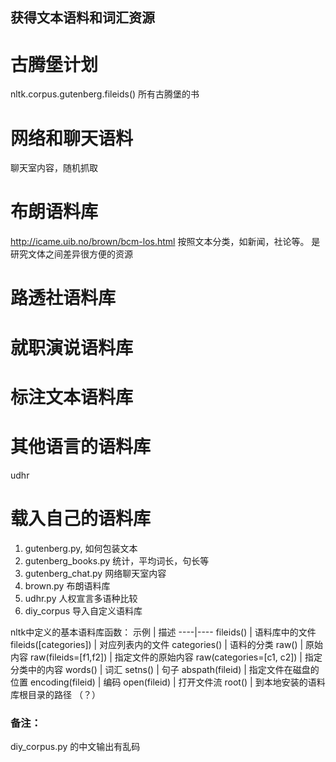 获得文本语料和词汇资源
----

古腾堡计划
====
nltk.corpus.gutenberg.fileids() 所有古腾堡的书

网络和聊天语料
====
聊天室内容，随机抓取

布朗语料库
====
http://icame.uib.no/brown/bcm-los.html
按照文本分类，如新闻，社论等。 是研究文体之间差异很方便的资源

路透社语料库
====

就职演说语料库
====

标注文本语料库
====

其他语言的语料库
====
udhr 

载入自己的语料库
====


1. gutenberg.py, 如何包装文本
2. gutenberg_books.py 统计，平均词长，句长等
3. gutenberg_chat.py 网络聊天室内容
4. brown.py 布朗语料库
5. udhr.py 人权宣言多语种比较
6. diy_corpus 导入自定义语料库

nltk中定义的基本语料库函数：
示例 | 描述
----|----
fileids() | 语料库中的文件
fileids([categories]) | 对应列表内的文件
categories() | 语料的分类
raw() | 原始内容
raw(fileids=[f1,f2]) | 指定文件的原始内容
raw(categories=[c1, c2]) | 指定分类中的内容
words() | 词汇
setns() | 句子
abspath(fileid) | 指定文件在磁盘的位置
encoding(fileid) | 编码
open(fileid) | 打开文件流
root() | 到本地安装的语料库根目录的路径 （？）


### 备注：
diy_corpus.py 的中文输出有乱码
